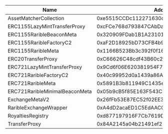  Name | Address | Url 
 --- | --- | ---
 AssetMatcherCollection | 0xe5515CCDc112271630dE52E11d81963bf2aE8D44 | https://abscan.org/address/0xe5515CCDc112271630dE52E11d81963bf2aE8D44 
 ERC1155LazyMintTransferProxy | 0xcFCe768d793847CAbDa2Ee13dA3348CE38823b4b | https://abscan.org/address/0xcFCe768d793847CAbDa2Ee13dA3348CE38823b4b 
 ERC1155RaribleBeaconMeta | 0x320909FDab1B1A231017bB587E11163078db0839 | https://abscan.org/address/0x320909FDab1B1A231017bB587E11163078db0839 
 ERC1155RaribleFactoryC2 | 0xaF2D18925bD73CFB4b956889f04fD8Bb9B631224 | https://abscan.org/address/0xaF2D18925bD73CFB4b956889f04fD8Bb9B631224 
 ERC1155RaribleMeta | 0x1166B523Bb3c392f0f16A909c3c7a25bA16fC372 | https://abscan.org/address/0x1166B523Bb3c392f0f16A909c3c7a25bA16fC372 
 ERC20TransferProxy | 0xC66626C48cdf43B60c21eBF59ee6e180e40Db1b1 | https://abscan.org/address/0xC66626C48cdf43B60c21eBF59ee6e180e40Db1b1 
 ERC721LazyMintTransferProxy | 0x9Cd6f06E620381954F734AbC1F4B787E81425848 | https://abscan.org/address/0x9Cd6f06E620381954F734AbC1F4B787E81425848 
 ERC721RaribleFactoryC2 | 0x40c99952d0a1439a86Ac5a4366b3500E24CA2f4c | https://abscan.org/address/0x40c99952d0a1439a86Ac5a4366b3500E24CA2f4c 
 ERC721RaribleMeta | 0x5891B3b811949C1435e37f5Bd82b94e17C0E2765 | https://abscan.org/address/0x5891B3b811949C1435e37f5Bd82b94e17C0E2765 
 ERC721RaribleMinimalBeaconMeta | 0x05b9cB5f85E163F543C1916E67fB6f75ea7da7c1 | https://abscan.org/address/0x05b9cB5f85E163F543C1916E67fB6f75ea7da7c1 
 ExchangeMetaV2 | 0x26fFb53E87EC52f02EE3AAFB57126cBB623C59e9 | https://abscan.org/address/0x26fFb53E87EC52f02EE3AAFB57126cBB623C59e9 
 RaribleExchangeWrapper | 0xA4dD2acaED1C5EdAAC0dc3eC4E77A27C0a390c5B | https://abscan.org/address/0xA4dD2acaED1C5EdAAC0dc3eC4E77A27C0a390c5B 
 RoyaltiesRegistry | 0xd877197916F7Cb7619D2943fc10Fc7311dc78d14 | https://abscan.org/address/0xd877197916F7Cb7619D2943fc10Fc7311dc78d14 
 TransferProxy | 0x84A2145a04b21491ef27F89E97C6B5584D86dF0f | https://abscan.org/address/0x84A2145a04b21491ef27F89E97C6B5584D86dF0f 
